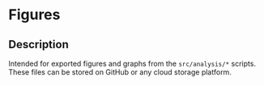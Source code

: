 # Figures

## Description 

Intended for exported figures and graphs from the `src/analysis/*` scripts. <br>
These files can be stored on GitHub or any cloud storage platform.
